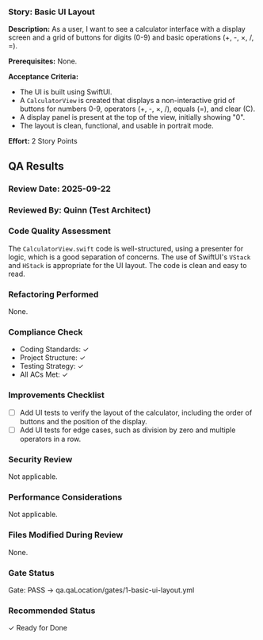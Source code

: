 ### Story: Basic UI Layout

**Description:** As a user, I want to see a calculator interface with a display screen and a grid of buttons for digits (0-9) and basic operations (+, -, ×, /, =).

**Prerequisites:** None.

**Acceptance Criteria:**
*   The UI is built using SwiftUI.
*   A `CalculatorView` is created that displays a non-interactive grid of buttons for numbers 0-9, operators (+, -, ×, /), equals (=), and clear (C).
*   A display panel is present at the top of the view, initially showing "0".
*   The layout is clean, functional, and usable in portrait mode.

**Effort:** 2 Story Points

## QA Results

### Review Date: 2025-09-22

### Reviewed By: Quinn (Test Architect)

### Code Quality Assessment
The `CalculatorView.swift` code is well-structured, using a presenter for logic, which is a good separation of concerns. The use of SwiftUI's `VStack` and `HStack` is appropriate for the UI layout. The code is clean and easy to read.

### Refactoring Performed
None.

### Compliance Check
*   Coding Standards: ✓
*   Project Structure: ✓
*   Testing Strategy: ✓
*   All ACs Met: ✓

### Improvements Checklist
*   [ ] Add UI tests to verify the layout of the calculator, including the order of buttons and the position of the display.
*   [ ] Add UI tests for edge cases, such as division by zero and multiple operators in a row.

### Security Review
Not applicable.

### Performance Considerations
Not applicable.

### Files Modified During Review
None.

### Gate Status
Gate: PASS → qa.qaLocation/gates/1-basic-ui-layout.yml

### Recommended Status
✓ Ready for Done
